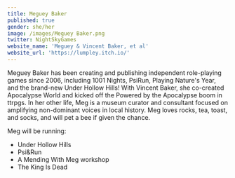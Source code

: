 ```yaml
---
title: Meguey Baker
published: true
gender: she/her
image: /images/Meguey Baker.png
twitter: NightSkyGames
website_name: 'Meguey & Vincent Baker, et al'
website_url: 'https://lumpley.itch.io/'
---
```


Meguey Baker has been creating and publishing independent role-playing games since 2006, including 1001 Nights, PsiRun, Playing Nature's Year, and the brand-new Under Hollow Hills! With Vincent Baker, she co-created Apocalypse World and kicked off the Powered by the Apocalypse boom in ttrpgs. In her other life, Meg is a museum curator and consultant focused on amplifying non-dominant voices in local history. Meg loves rocks, tea, toast, and socks, and will pet a bee if given the chance.

Meg will be running:

* Under Hollow Hills
* Psi\&Run
* A Mending With Meg workshop
* The King Is Dead

